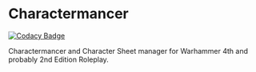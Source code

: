 # Charactermancer

[![Codacy Badge](https://api.codacy.com/project/badge/Grade/6ecc0b766a1e440283335a8bc84b6603)](https://app.codacy.com/gh/Robak132/Charactermancer?utm_source=github.com&utm_medium=referral&utm_content=Robak132/Charactermancer&utm_campaign=Badge_Grade_Settings)

Charactermancer and Character Sheet manager for Warhammer 4th and probably 2nd Edition Roleplay.

